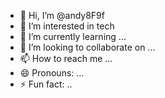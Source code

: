 - 👋 Hi, I’m @andy8F9f
- 👀 I’m interested in tech
- 🌱 I’m currently learning ...
- 💞️ I’m looking to collaborate on ...
- 📫 How to reach me ...
- 😄 Pronouns: ...
- ⚡ Fun fact: ..

<!---
andy8F9f/andy8F9f is a ✨ special ✨ repository because its `README.md` (this file) appears on your GitHub profile.
You can click the Preview link to take a look at your changes.
--->
